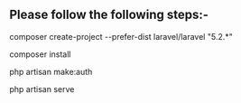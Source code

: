 ## Please follow the following steps:-

composer create-project --prefer-dist laravel/laravel "5.2.*" 

composer install

php artisan make:auth

php artisan serve
